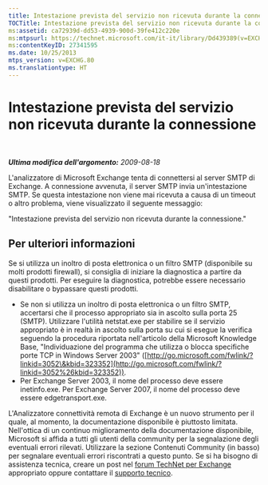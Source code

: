 ```yaml
---
title: Intestazione prevista del servizio non ricevuta durante la connessione
TOCTitle: Intestazione prevista del servizio non ricevuta durante la connessione
ms:assetid: ca72939d-dd53-4939-900d-39fe412c220e
ms:mtpsurl: https://technet.microsoft.com/it-it/library/Dd439389(v=EXCHG.80)
ms:contentKeyID: 27341595
ms.date: 10/25/2013
mtps_version: v=EXCHG.80
ms.translationtype: HT
---
```


# Intestazione prevista del servizio non ricevuta durante la connessione

 

***Ultima modifica dell'argomento:** 2009-08-18*

L'analizzatore di Microsoft Exchange tenta di connettersi al server SMTP di Exchange. A connessione avvenuta, il server SMTP invia un'intestazione SMTP. Se questa intestazione non viene mai ricevuta a causa di un timeout o altro problema, viene visualizzato il seguente messaggio:

"Intestazione prevista del servizio non ricevuta durante la connessione."

## Per ulteriori informazioni

Se si utilizza un inoltro di posta elettronica o un filtro SMTP (disponibile su molti prodotti firewall), si consiglia di iniziare la diagnostica a partire da questi prodotti. Per eseguire la diagnostica, potrebbe essere necessario disabilitare o bypassare questi prodotti.

  - Se non si utilizza un inoltro di posta elettronica o un filtro SMTP, accertarsi che il processo appropriato sia in ascolto sulla porta 25 (SMTP). Utilizzare l'utilità netstat.exe per stabilire se il servizio appropriato è in realtà in ascolto sulla porta su cui si esegue la verifica seguendo la procedura riportata nell'articolo della Microsoft Knowledge Base, "Individuazione del programma che utilizza o blocca specifiche porte TCP in Windows Server 2003" ([http://go.microsoft.com/fwlink/?linkid=3052\&kbid=323352](http://go.microsoft.com/fwlink/?linkid=3052%26kbid=323352)).  
  - Per Exchange Server 2003, il nome del processo deve essere inetinfo.exe. Per Exchange Server 2007, il nome del processo deve essere edgetransport.exe.  

L'Analizzatore connettività remota di Exchange è un nuovo strumento per il quale, al momento, la documentazione disponibile è piuttosto limitata. Nell'ottica di un continuo miglioramento della documentazione disponibile, Microsoft si affida a tutti gli utenti della community per la segnalazione degli eventuali errori rilevati. Utilizzare la sezione Contenuti Community (in basso) per segnalare eventuali errori riscontrati a questo punto. Se si ha bisogno di assistenza tecnica, creare un post nel [forum TechNet per Exchange](http://go.microsoft.com/fwlink/?linkid=73420) appropriato oppure contattare il [supporto tecnico](http://go.microsoft.com/fwlink/?linkid=8158).

